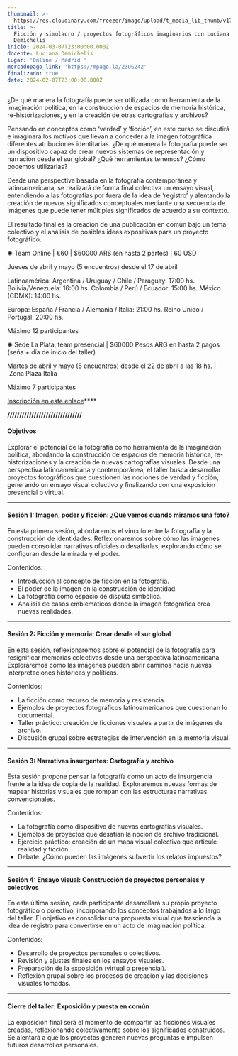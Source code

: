```yaml
---
thumbnail: >-
  https://res.cloudinary.com/freezer/image/upload/t_media_lib_thumb/v1706787768/2024/02/freezerweb_mmhowr.jpg
title: >-
  Ficción y simulacro / proyectos fotográficos imaginarios con Luciana
  Demichelis
inicio: 2024-03-07T23:00:00.000Z
docente: Luciana Demichelis
lugar: 'Online / Madrid '
mercadopago_link: 'https://mpago.la/23UG242'
finalizado: true
date: 2024-02-07T23:00:00.000Z
---
```


¿De qué manera la fotografía puede ser utilizada como herramienta de la imaginación política, en la construcción de espacios de memoria histórica, re-historizaciones, y en la creación de otras cartografías y archivos?

Pensando en conceptos como ‘verdad’ y ‘ficción’, en este curso se discutirá e imaginará los motivos que llevan a conceder a la imagen fotográfica diferentes atribuciones identitarias. ¿De qué manera la fotografía puede ser un dispositivo capaz de crear nuevos sistemas de representación y narración desde el sur global? ¿Qué herramientas tenemos? ¿Cómo podemos utilizarlas?

Desde una perspectiva basada en la fotografía contemporánea y latinoamericana, se realizará de forma final colectiva un ensayo visual, entendiendo a las fotografías por fuera de la idea de ‘registro’ y alentando la creación de nuevos significados conceptuales mediante una secuencia de imágenes que puede tener múltiples significados de acuerdo a su contexto.

El resultado final es la creación de una publicación en común bajo un tema colectivo y el análisis de posibles ideas expositivas para un proyecto fotográfico.


✺ Team Online | €60 | $60000 ARS (en hasta 2 partes) | 60 USD

Jueves de abril y mayo (5 encuentros) desde el 17 de abril

Latinoamérica:
Argentina / Uruguay / Chile / Paraguay: 17:00 hs.
Bolivia/Venezuela: 16:00 hs.
Colombia / Perú / Ecuador: 15:00 hs.
México (CDMX): 14:00 hs.

Europa:
España / Francia / Alemania / Italia: 21:00 hs.
Reino Unido / Portugal: 20:00 hs.

Máximo 12 participantes

✺ Sede La Plata, team presencial | $60000 Pesos ARG en hasta 2 pagos (seña + día de inicio del taller)

Martes de abril y mayo (5 encuentros) desde el 22 de abril a las 18 hs. | Zona Plaza Italia

Máximo 7 participantes

[Inscripción en este enlace](https://forms.gle/bpgoJ8r9KCodm7ZC8)****

**///////////////////////////////**

#### Objetivos

Explorar el potencial de la fotografía como herramienta de la imaginación política, abordando la construcción de espacios de memoria histórica, re-historizaciones y la creación de nuevas cartografías visuales. Desde una perspectiva latinoamericana y contemporánea, el taller busca desarrollar proyectos fotográficos que cuestionen las nociones de verdad y ficción, generando un ensayo visual colectivo y finalizando con una exposición presencial o virtual.

***

#### Sesión 1: Imagen, poder y ficción: ¿Qué vemos cuando miramos una foto?

En esta primera sesión, abordaremos el vínculo entre la fotografía y la construcción de identidades. Reflexionaremos sobre cómo las imágenes pueden consolidar narrativas oficiales o desafiarlas, explorando cómo se configuran desde la mirada y el poder.

Contenidos:

* Introducción al concepto de ficción en la fotografía.
* El poder de la imagen en la construcción de identidad.
* La fotografía como espacio de disputa simbólica.
* Análisis de casos emblemáticos donde la imagen fotográfica crea nuevas realidades.

***

#### Sesión 2: Ficción y memoria: Crear desde el sur global

En esta sesión, reflexionaremos sobre el potencial de la fotografía para resignificar memorias colectivas desde una perspectiva latinoamericana. Exploraremos cómo las imágenes pueden abrir caminos hacia nuevas interpretaciones históricas y políticas.

Contenidos:

* La ficción como recurso de memoria y resistencia.
* Ejemplos de proyectos fotográficos latinoamericanos que cuestionan lo documental.
* Taller práctico: creación de ficciones visuales a partir de imágenes de archivo.
* Discusión grupal sobre estrategias de intervención en la memoria visual.

***

#### Sesión 3: Narrativas insurgentes: Cartografía y archivo

Esta sesión propone pensar la fotografía como un acto de insurgencia frente a la idea de copia de la realidad. Exploraremos nuevas formas de mapear historias visuales que rompan con las estructuras narrativas convencionales.

Contenidos:

* La fotografía como dispositivo de nuevas cartografías visuales.
* Ejemplos de proyectos que desafían la noción de archivo tradicional.
* Ejercicio práctico: creación de un mapa visual colectivo que articule realidad y ficción.
* Debate: ¿Cómo pueden las imágenes subvertir los relatos impuestos?

***

#### Sesión 4: Ensayo visual: Construcción de proyectos personales y colectivos

En esta última sesión, cada participante desarrollará su propio proyecto fotográfico o colectivo, incorporando los conceptos trabajados a lo largo del taller. El objetivo es consolidar una propuesta visual que trascienda la idea de registro para convertirse en un acto de imaginación política.

Contenidos:

* Desarrollo de proyectos personales o colectivos.
* Revisión y ajustes finales en los ensayos visuales.
* Preparación de la exposición (virtual o presencial).
* Reflexión grupal sobre los procesos de creación y las decisiones visuales tomadas.

***

#### Cierre del taller: Exposición y puesta en común

La exposición final será el momento de compartir las ficciones visuales creadas, reflexionando colectivamente sobre los significados construidos. Se alentará a que los proyectos generen nuevas preguntas e impulsen futuros desarrollos personales.
